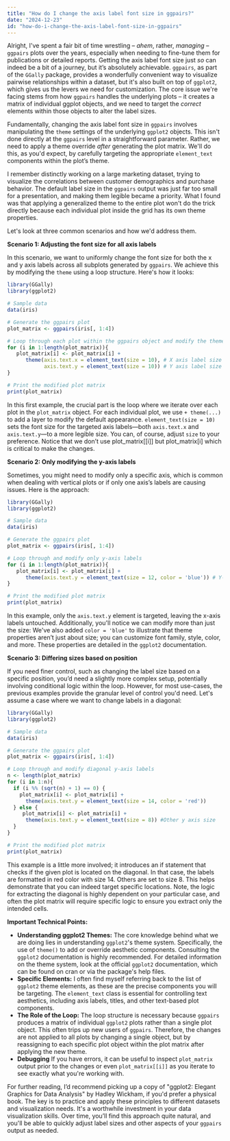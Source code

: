 ```yaml
---
title: "How do I change the axis label font size in ggpairs?"
date: "2024-12-23"
id: "how-do-i-change-the-axis-label-font-size-in-ggpairs"
---
```


Alright,  I've spent a fair bit of time wrestling – *ahem*, rather, *managing* – `ggpairs` plots over the years, especially when needing to fine-tune them for publications or detailed reports. Getting the axis label font size just *so* can indeed be a bit of a journey, but it’s absolutely achievable. `ggpairs`, as part of the `GGally` package, provides a wonderfully convenient way to visualize pairwise relationships within a dataset, but it's also built on top of `ggplot2`, which gives us the levers we need for customization. The core issue we're facing stems from how `ggpairs` handles the underlying plots – it creates a matrix of individual ggplot objects, and we need to target the *correct* elements within those objects to alter the label sizes.

Fundamentally, changing the axis label font size in `ggpairs` involves manipulating the `theme` settings of the underlying `ggplot2` objects. This isn't done directly at the `ggpairs` level in a straightforward parameter. Rather, we need to apply a theme override *after* generating the plot matrix. We'll do this, as you'd expect, by carefully targeting the appropriate `element_text` components within the plot’s theme.

I remember distinctly working on a large marketing dataset, trying to visualize the correlations between customer demographics and purchase behavior. The default label size in the `ggpairs` output was just far too small for a presentation, and making them legible became a priority. What I found was that applying a generalized theme to the entire plot won't do the trick directly because each individual plot inside the grid has its own theme properties.

Let's look at three common scenarios and how we'd address them.

**Scenario 1: Adjusting the font size for all axis labels**

In this scenario, we want to uniformly change the font size for both the x and y axis labels across all subplots generated by `ggpairs`. We achieve this by modifying the `theme` using a loop structure. Here's how it looks:

```r
library(GGally)
library(ggplot2)

# Sample data
data(iris)

# Generate the ggpairs plot
plot_matrix <- ggpairs(iris[, 1:4])

# Loop through each plot within the ggpairs object and modify the theme
for (i in 1:length(plot_matrix)){
   plot_matrix[i] <- plot_matrix[i] +
      theme(axis.text.x = element_text(size = 10), # X axis label size
            axis.text.y = element_text(size = 10)) # Y axis label size
}

# Print the modified plot matrix
print(plot_matrix)

```

In this first example, the crucial part is the loop where we iterate over each plot in the `plot_matrix` object. For each individual plot, we use `+ theme(...)` to add a layer to modify the default appearance. `element_text(size = 10)` sets the font size for the targeted axis labels—both `axis.text.x` and `axis.text.y`—to a more legible size. You can, of course, adjust `size` to your preference. Notice that we don’t use plot_matrix[[i]] but plot_matrix[i] which is critical to make the changes.

**Scenario 2: Only modifying the y-axis labels**

Sometimes, you might need to modify only a specific axis, which is common when dealing with vertical plots or if only one axis’s labels are causing issues. Here is the approach:

```r
library(GGally)
library(ggplot2)

# Sample data
data(iris)

# Generate the ggpairs plot
plot_matrix <- ggpairs(iris[, 1:4])

# Loop through and modify only y-axis labels
for (i in 1:length(plot_matrix)){
   plot_matrix[i] <- plot_matrix[i] +
      theme(axis.text.y = element_text(size = 12, color = 'blue')) # Y-axis label size and color
}

# Print the modified plot matrix
print(plot_matrix)
```

In this example, only the `axis.text.y` element is targeted, leaving the x-axis labels untouched. Additionally, you'll notice we can modify more than just the size: We've also added `color = 'blue'` to illustrate that theme properties aren’t just about size; you can customize font family, style, color, and more. These properties are detailed in the `ggplot2` documentation.

**Scenario 3: Differing sizes based on position**

If you need finer control, such as changing the label size based on a specific position, you’d need a slightly more complex setup, potentially involving conditional logic within the loop. However, for most use-cases, the previous examples provide the granular level of control you'd need. Let's assume a case where we want to change labels in a diagonal:

```r
library(GGally)
library(ggplot2)

# Sample data
data(iris)

# Generate the ggpairs plot
plot_matrix <- ggpairs(iris[, 1:4])

# Loop through and modify diagonal y-axis labels
n <- length(plot_matrix)
for (i in 1:n){
  if (i %% (sqrt(n) + 1) == 0) {
    plot_matrix[i] <- plot_matrix[i] +
      theme(axis.text.y = element_text(size = 14, color = 'red'))
  } else {
     plot_matrix[i] <- plot_matrix[i] +
      theme(axis.text.y = element_text(size = 8)) #Other y axis size
  }
}

# Print the modified plot matrix
print(plot_matrix)
```

This example is a little more involved; it introduces an if statement that checks if the given plot is located on the diagonal. In that case, the labels are formatted in red color with size 14. Others are set to size 8. This helps demonstrate that you can indeed target specific locations. Note, the logic for extracting the diagonal is highly dependent on your particular case, and often the plot matrix will require specific logic to ensure you extract only the intended cells.

**Important Technical Points:**

*   **Understanding ggplot2 Themes:** The core knowledge behind what we are doing lies in understanding `ggplot2`'s theme system. Specifically, the use of `theme()` to add or override aesthetic components. Consulting the `ggplot2` documentation is highly recommended. For detailed information on the theme system, look at the official `ggplot2` documentation, which can be found on cran or via the package's help files.
*   **Specific Elements:** I often find myself referring back to the list of `ggplot2` theme elements, as these are the precise components you will be targeting. The `element_text` class is essential for controlling text aesthetics, including axis labels, titles, and other text-based plot components.
*   **The Role of the Loop:** The loop structure is necessary because `ggpairs` produces a matrix of individual `ggplot2` plots rather than a single plot object. This often trips up new users of `ggpairs`. Therefore, the changes are not applied to all plots by changing a single object, but by reassigning to each specific plot object within the plot matrix after applying the new theme.
* **Debugging** If you have errors, it can be useful to inspect `plot_matrix` output prior to the changes or even `plot_matrix[[i]]` as you iterate to see exactly what you're working with.

For further reading, I’d recommend picking up a copy of "ggplot2: Elegant Graphics for Data Analysis" by Hadley Wickham, if you'd prefer a physical book. The key is to practice and apply these principles to different datasets and visualization needs. It's a worthwhile investment in your data visualization skills. Over time, you’ll find this approach quite natural, and you'll be able to quickly adjust label sizes and other aspects of your `ggpairs` output as needed.
